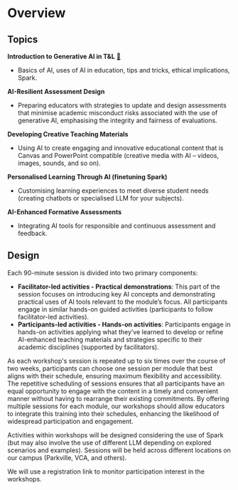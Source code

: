 # Overview

## Topics

**Introduction to Generative AI in T&L** [:link:](workshop1)
- Basics of AI, uses of AI in education, tips and tricks, ethical implications, Spark.

**AI-Resilient Assessment Design**
- Preparing educators with strategies to update and design assessments that minimise academic misconduct risks associated with the use of generative AI, emphasising the integrity and fairness of evaluations.

**Developing Creative Teaching Materials**
- Using AI to create engaging and innovative educational content that is Canvas and PowerPoint compatible (creative media with AI – videos, images, sounds, and so on).

**Personalised Learning Through AI (finetuning Spark)**
- Customising learning experiences to meet diverse student needs (creating chatbots or specialised LLM for your subjects).

**AI-Enhanced Formative Assessments**
- Integrating AI tools for responsible and continuous assessment and feedback.

## Design

Each 90-minute session is divided into two primary components:

- **Facilitator-led activities - Practical demonstrations**: This part of the session focuses on introducing key AI concepts and demonstrating practical uses of AI tools relevant to the module’s focus. All participants engage in similar hands-on guided activities (participants to follow facilitator-led activities).
- **Participants-led activities - Hands-on activities**: Participants engage in hands-on activities applying what they’ve learned to develop or refine AI-enhanced teaching materials and strategies specific to their academic disciplines (supported by facilitators).

As each workshop's session is repeated up to six times over the course of two weeks, participants can choose one session per module that best aligns with their schedule, ensuring maximum flexibility and accessibility. The repetitive scheduling of sessions ensures that all participants have an equal opportunity to engage with the content in a timely and convenient manner without having to rearrange their existing commitments. By offering multiple sessions for each module, our workshops should allow educators to integrate this training into their schedules, enhancing the likelihood of widespread participation and engagement.

Activities within workshops will be designed considering the use of Spark (but may also involve the use of different LLM depending on explored scenarios and examples). Sessions will be held across different locations on our campus (Parkville, VCA, and others).

We will use a registration link to monitor participation interest in the workshops.
